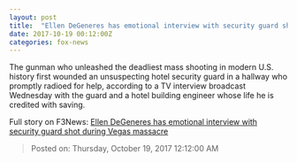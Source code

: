 ```yaml
---
layout: post
title:  "Ellen DeGeneres has emotional interview with security guard shot during Vegas massacre"
date: 2017-10-19 00:12:00Z
categories: fox-news
---
```


The gunman who unleashed the deadliest mass shooting in modern U.S. history first wounded an unsuspecting hotel security guard in a hallway who promptly radioed for help, according to a TV interview broadcast Wednesday with the guard and a hotel building engineer whose life he is credited with saving.


Full story on F3News: [Ellen DeGeneres has emotional interview with security guard shot during Vegas massacre](http://www.f3nws.com/n/gaJvXG)

> Posted on: Thursday, October 19, 2017 12:12:00 AM
